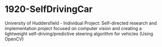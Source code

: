 # 1920-SelfDrivingCar
University of Huddersfield - Individual Project: Self-directed research and implementation project focused on computer vision and creating a lightweight self-driving/predictive steering algorithm for vehicles (Using OpenCV)
